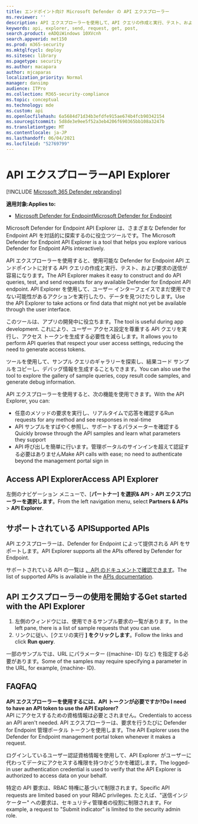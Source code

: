 ```yaml
---
title: エンドポイント向け Microsoft Defender の API エクスプローラー
ms.reviewer: ''
description: API エクスプローラーを使用して、API クエリの作成と実行、テスト、および使用可能な API の要求の送信を行う
keywords: api, explorer, send, request, get, post,
search.product: eADQiWindows 10XVcnh
search.appverid: met150
ms.prod: m365-security
ms.mktglfcycl: deploy
ms.sitesec: library
ms.pagetype: security
ms.author: macapara
author: mjcaparas
localization_priority: Normal
manager: dansimp
audience: ITPro
ms.collection: M365-security-compliance
ms.topic: conceptual
ms.technology: mde
ms.custom: api
ms.openlocfilehash: 6a5684d71d34b3efdfe915ae674b4fcb90342154
ms.sourcegitcommit: 5d8de3e9ee5f52a3eb4206f690365bb108a3247b
ms.translationtype: MT
ms.contentlocale: ja-JP
ms.lasthandoff: 06/04/2021
ms.locfileid: "52769799"
---
```

# <a name="api-explorer"></a><span data-ttu-id="c85db-104">API エクスプローラー</span><span class="sxs-lookup"><span data-stu-id="c85db-104">API Explorer</span></span>

[!INCLUDE [Microsoft 365 Defender rebranding](../../includes/microsoft-defender.md)]

<span data-ttu-id="c85db-105">**適用対象:**</span><span class="sxs-lookup"><span data-stu-id="c85db-105">**Applies to:**</span></span>
- [<span data-ttu-id="c85db-106">Microsoft Defender for Endpoint</span><span class="sxs-lookup"><span data-stu-id="c85db-106">Microsoft Defender for Endpoint</span></span>](https://go.microsoft.com/fwlink/?linkid=2154037)


<span data-ttu-id="c85db-107">Microsoft Defender for Endpoint API Explorer は、さまざまな Defender for Endpoint API を対話的に探索するのに役立つツールです。</span><span class="sxs-lookup"><span data-stu-id="c85db-107">The Microsoft Defender for Endpoint API Explorer is a tool that helps you explore various Defender for Endpoint APIs interactively.</span></span> 

<span data-ttu-id="c85db-108">API エクスプローラーを使用すると、使用可能な Defender for Endpoint API エンドポイントに対する API クエリの作成と実行、テスト、および要求の送信が容易になります。</span><span class="sxs-lookup"><span data-stu-id="c85db-108">The API Explorer makes it easy to construct and do API queries, test, and send requests for any available Defender for Endpoint API endpoint.</span></span> <span data-ttu-id="c85db-109">API Explorer を使用して、ユーザー インターフェイスでまだ使用できない可能性があるアクションを実行したり、データを見つけたりします。</span><span class="sxs-lookup"><span data-stu-id="c85db-109">Use the API Explorer to take actions or find data that might not yet be available through the user interface.</span></span>

<span data-ttu-id="c85db-110">このツールは、アプリの開発中に役立ちます。</span><span class="sxs-lookup"><span data-stu-id="c85db-110">The tool is useful during app development.</span></span> <span data-ttu-id="c85db-111">これにより、ユーザー アクセス設定を尊重する API クエリを実行し、アクセス トークンを生成する必要性を減らします。</span><span class="sxs-lookup"><span data-stu-id="c85db-111">It allows you to perform API queries that respect your user access settings, reducing the need to generate access tokens.</span></span>

<span data-ttu-id="c85db-112">ツールを使用して、サンプル クエリのギャラリーを探索し、結果コード サンプルをコピーし、デバッグ情報を生成することもできます。</span><span class="sxs-lookup"><span data-stu-id="c85db-112">You can also use the tool to explore the gallery of sample queries, copy result code samples, and generate debug information.</span></span>

<span data-ttu-id="c85db-113">API エクスプローラーを使用すると、次の機能を使用できます。</span><span class="sxs-lookup"><span data-stu-id="c85db-113">With the API Explorer, you can:</span></span>

- <span data-ttu-id="c85db-114">任意のメソッドの要求を実行し、リアルタイムで応答を確認する</span><span class="sxs-lookup"><span data-stu-id="c85db-114">Run requests for any method and see responses in real-time</span></span>
- <span data-ttu-id="c85db-115">API サンプルをすばやく参照し、サポートするパラメーターを確認する</span><span class="sxs-lookup"><span data-stu-id="c85db-115">Quickly browse through the API samples and learn what parameters they support</span></span>
- <span data-ttu-id="c85db-116">API 呼び出しを簡単に行います。管理ポータルのサインインを超えて認証する必要はありません</span><span class="sxs-lookup"><span data-stu-id="c85db-116">Make API calls with ease; no need to authenticate beyond the management portal sign in</span></span>

## <a name="access-api-explorer"></a><span data-ttu-id="c85db-117">Access API Explorer</span><span class="sxs-lookup"><span data-stu-id="c85db-117">Access API Explorer</span></span>

<span data-ttu-id="c85db-118">左側のナビゲーション メニューで、[**パートナー] を選択& API**  >  **API エクスプローラーを選択します**。</span><span class="sxs-lookup"><span data-stu-id="c85db-118">From the left navigation menu, select **Partners & APIs** > **API Explorer**.</span></span>

## <a name="supported-apis"></a><span data-ttu-id="c85db-119">サポートされている API</span><span class="sxs-lookup"><span data-stu-id="c85db-119">Supported APIs</span></span>

<span data-ttu-id="c85db-120">API エクスプローラーは、Defender for Endpoint によって提供される API をサポートします。</span><span class="sxs-lookup"><span data-stu-id="c85db-120">API Explorer supports all the APIs offered by Defender for Endpoint.</span></span>
  
<span data-ttu-id="c85db-121">サポートされている API の一覧は [、API のドキュメントで確認できます](apis-intro.md)。</span><span class="sxs-lookup"><span data-stu-id="c85db-121">The list of supported APIs is available in the [APIs documentation](apis-intro.md).</span></span> 

## <a name="get-started-with-the-api-explorer"></a><span data-ttu-id="c85db-122">API エクスプローラーの使用を開始する</span><span class="sxs-lookup"><span data-stu-id="c85db-122">Get started with the API Explorer</span></span>

1. <span data-ttu-id="c85db-123">左側のウィンドウには、使用できるサンプル要求の一覧があります。</span><span class="sxs-lookup"><span data-stu-id="c85db-123">In the left pane, there is a list of sample requests that you can use.</span></span> 
2. <span data-ttu-id="c85db-124">リンクに従い、[クエリの実行 **] をクリックします**。</span><span class="sxs-lookup"><span data-stu-id="c85db-124">Follow the links and click **Run query**.</span></span> 

<span data-ttu-id="c85db-125">一部のサンプルでは、URL にパラメーター ({machine- ID} など) を指定する必要があります。</span><span class="sxs-lookup"><span data-stu-id="c85db-125">Some of the samples may require specifying a parameter in the URL, for example, {machine- ID}.</span></span>

## <a name="faq"></a><span data-ttu-id="c85db-126">FAQ</span><span class="sxs-lookup"><span data-stu-id="c85db-126">FAQ</span></span>

<span data-ttu-id="c85db-127">**API エクスプローラーを使用するには、API トークンが必要ですか?**</span><span class="sxs-lookup"><span data-stu-id="c85db-127">**Do I need to have an API token to use the API Explorer?**</span></span> <br>
<span data-ttu-id="c85db-128">API にアクセスするための資格情報は必要とされません。</span><span class="sxs-lookup"><span data-stu-id="c85db-128">Credentials to access an API aren't needed.</span></span> <span data-ttu-id="c85db-129">API エクスプローラーは、要求を行うたびに Defender for Endpoint 管理ポータル トークンを使用します。</span><span class="sxs-lookup"><span data-stu-id="c85db-129">The API Explorer uses the Defender for Endpoint management portal token whenever it makes a request.</span></span>

<span data-ttu-id="c85db-130">ログインしているユーザー認証資格情報を使用して、API Explorer がユーザーに代わってデータにアクセスする権限を持つかどうかを確認します。</span><span class="sxs-lookup"><span data-stu-id="c85db-130">The logged-in user authentication credential is used to verify that the API Explorer is authorized to access data on your behalf.</span></span>

<span data-ttu-id="c85db-131">特定の API 要求は、RBAC 特権に基づいて制限されます。</span><span class="sxs-lookup"><span data-stu-id="c85db-131">Specific API requests are limited based on your RBAC privileges.</span></span> <span data-ttu-id="c85db-132">たとえば、"送信インジケーター" への要求は、セキュリティ管理者の役割に制限されます。</span><span class="sxs-lookup"><span data-stu-id="c85db-132">For example, a request to "Submit indicator" is limited to the security admin role.</span></span> 
